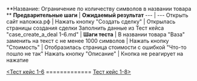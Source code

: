 **Название: Ограничение по количеству символов в названии товара	**
**Предварительные шаги** | **Ожидаемый результат** 
--- | --- 
 Открыть сайт наложка.рф | 
 Нажать кнопку "Создать сделку" | Открылась страницы создания сделки 
Заполнить данные из Тест кейса "case_create_a_deal 1-6.md" | 
**Шаги теста** | 
В названии товара "Ваза" заменить на текст с не менее 1000 символов | 
Нажать кнопку "Стоимость" | Отобразилась страница стоимости с ошибкой "Что-то пошло не так"
Нажать кнопку "Описание" | Кнопка не реагирует на нажатие

[<Тест кейс 1-6](https://github.com/masteroff/Test-case-nalozhka/blob/main/case_create_a_deal%201-6.md)  =============  [Тест кейс 1-8>](https://github.com/masteroff/Test-case-nalozhka/blob/main/case_create_a_deal%201-8.md)